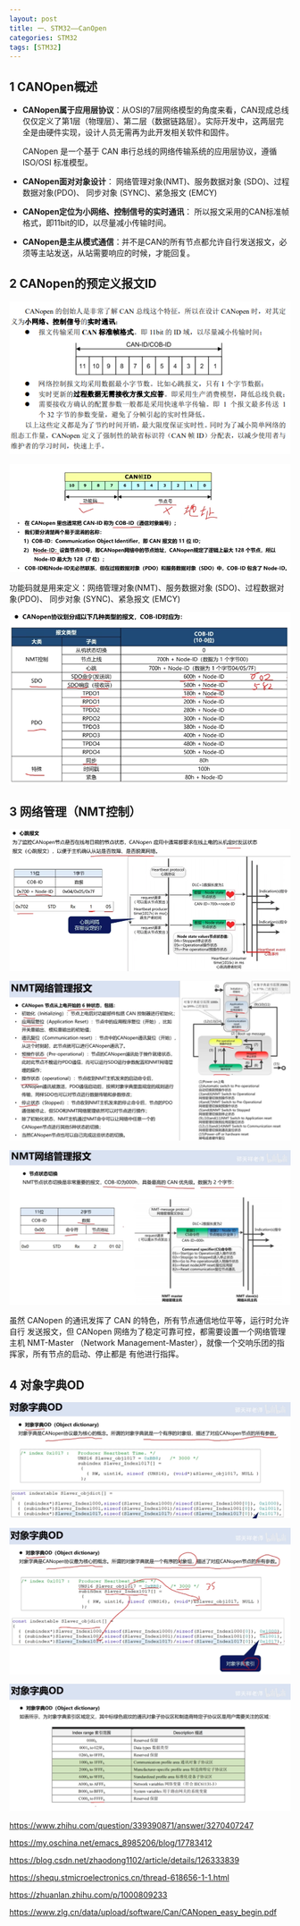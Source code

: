 ```yaml
---
layout: post
title: 一、STM32——CanOpen
categories: STM32
tags: [STM32]
---
```


## 1 CANOpen概述

- **CANopen属于应用层协议**：从OSI的7层网络模型的角度来看，CAN现成总线仅仅定义了第1层（物理层）、第二层（数据链路层）。实际开发中，这两层完全是由硬件实现，设计人员无需再为此开发相关软件和固件。

  CANopen 是一个基于 CAN 串行总线的网络传输系统的应用层协议，遵循 ISO/OSI 标准模型。

- **CANopen面对对象设计**： 网络管理对象(NMT)、服务数据对象 (SDO)、过程数据对象(PDO)、 同步对象 (SYNC)、紧急报文 (EMCY)

- **CANopen定位为小网络、控制信号的实时通讯**： 所以报文采用的CAN标准帧格式，即11bit的ID，以尽量减小传输时间。

- **CANopen是主从模式通信**：并不是CAN的所有节点都允许自行发送报文，必须等主站发送，从站需要响应的时候，才能回复。

## 2 CANopen的预定义报文ID

![alt text](image-8.png)

![alt text](image.png)

功能码就是用来定义：网络管理对象(NMT)、服务数据对象 (SDO)、过程数据对象(PDO)、 同步对象 (SYNC)、紧急报文 (EMCY)

![alt text](image-1.png)

## 3 网络管理（NMT控制）

![alt text](image-2.png)

![alt text](image-3.png)

![alt text](image-4.png)

虽然 CANopen 的通讯发挥了 CAN 的特色，所有节点通信地位平等，运行时允许自行
发送报文，但 CANopen 网络为了稳定可靠可控，都需要设置一个网络管理主机 NMT-Master
（Network Management-Master），就像一个交响乐团的指挥家，所有节点的启动、停止都是
有他进行指挥。

## 4 对象字典OD

![alt text](image-5.png)

![alt text](image-6.png)

![alt text](image-7.png)

https://www.zhihu.com/question/339390871/answer/3270407247

https://my.oschina.net/emacs_8985206/blog/17783412

https://blog.csdn.net/zhaodong1102/article/details/126333839

https://shequ.stmicroelectronics.cn/thread-618656-1-1.html

https://zhuanlan.zhihu.com/p/1000809233

https://www.zlg.cn/data/upload/software/Can/CANopen_easy_begin.pdf

